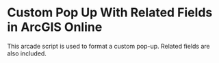 # Custom Pop Up With Related Fields in ArcGIS Online

This arcade script is used to format a custom pop-up.
Related fields are also included.
